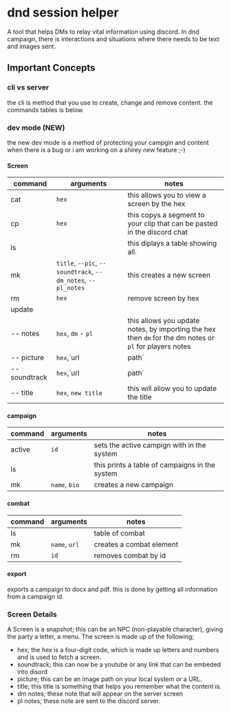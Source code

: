 # dnd session helper

A tool that helps DMs to relay vital information using discord. In dnd campaign, there is interactions and situations where there needs to be text and images sent.

## Important Concepts

### cli vs server

the cli is method that you use to create, change and remove content. the commands tables is below.

### dev mode (NEW)

the new dev mode is a method of protecting your campgin and content when there is a bug or i am working on a shirey new feature ;-)

#### Screen

|command|arguments|notes|
|---|---|---|
|cat|`hex`| this allows you to view a screen by the hex |
|cp| `hex`| this copys a segment to your clip that can be pasted in the discord chat|
|ls|| this diplays a table showing all.|
|mk|`title`, `--pic`, `--soundtrack`, `--dm_notes`, `--pl_notes`|this creates a new screen|
|rm|`hex`| remove screen by hex|
|update|||
|-- notes|`hex`, `dm` - `pl`|this allows you update notes, by importing the hex then `dm` for the dm notes or `pl` for players notes|
|-- picture|`hex`,`url|path`|this will allow you to update the img that a hex uses|
|-- soundtrack|`hex`,`url|path`|this will allow you to update the img that a hex uses|
|-- title|`hex`, `new title`|this will allow you to update the title|

#### campaign

|command|arguments|notes|
|---|---|---|
|active|`id`|sets the active campign with in the system |
|ls||this prints a table of campaigns in the system |
|mk|`name`, `bio`|creates a new campaign|

#### combat

|command|arguments|notes|
|---|---|---|
|ls||table of combat|
|mk|`name`, `url`|creates a combat element|
|rm| `id`| removes combat by id|

#### export

exports a campaign to docx and pdf. this is done by getting all information from a campaign id.

### Screen Details

A Screen is a snapshot; this can be an NPC (non-playable character), giving the party a letter, a menu. The screen is made up of the following;

- hex; the hex is a four-digit code, which is made up letters and numbers and is used to fetch a screen.
- soundtrack; this can now be a youtube or any link that can be embeded into disord
- picture; this can be an image path on your local system or a URL.
- title; this title is something that helps you remember what the content is.
- dm notes; these note that will appear on the server screen  
- pl notes; these note are sent to the discord server.
